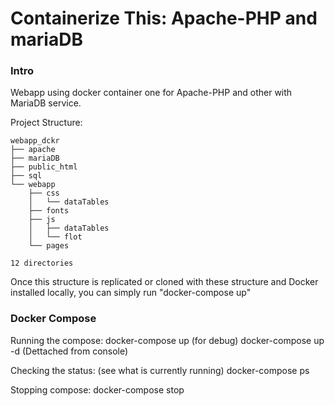 Containerize This: Apache-PHP and mariaDB
===================================

### Intro
Webapp using docker container one for Apache-PHP and other with MariaDB service.

Project Structure:

```
webapp_dckr
├── apache
├── mariaDB
├── public_html
├── sql
└── webapp
    ├── css
    │   └── dataTables
    ├── fonts
    ├── js
    │   ├── dataTables
    │   └── flot
    └── pages

12 directories
```

Once this structure is replicated or cloned with these structure and Docker installed locally, 
you can simply run "docker-compose up" 

### Docker Compose 
Running the compose:
    docker-compose up       (for debug)
    docker-compose up -d    (Dettached from console)

Checking the status:  (see what is currently running)
    docker-compose ps

Stopping compose:
    docker-compose stop

